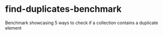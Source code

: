 # find-duplicates-benchmark
Benchmark showcasing 5 ways to check if a collection contains a duplicate element

